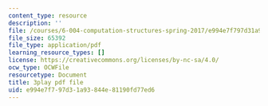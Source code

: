 ```yaml
---
content_type: resource
description: ''
file: /courses/6-004-computation-structures-spring-2017/e994e7f797d31a93844e81190fd77ed6_q38KAGAKORk.pdf
file_size: 65392
file_type: application/pdf
learning_resource_types: []
license: https://creativecommons.org/licenses/by-nc-sa/4.0/
ocw_type: OCWFile
resourcetype: Document
title: 3play pdf file
uid: e994e7f7-97d3-1a93-844e-81190fd77ed6
---
```

